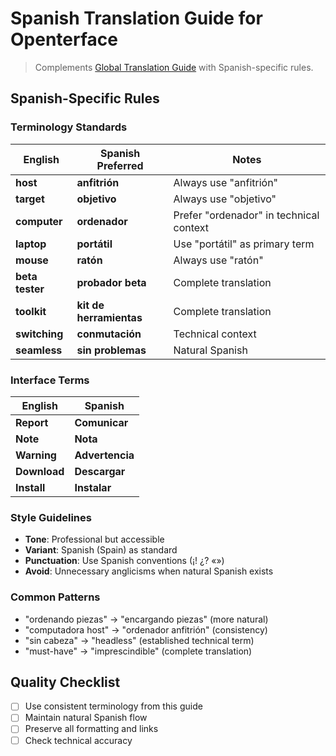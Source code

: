 # Spanish Translation Guide for Openterface

> Complements [Global Translation Guide](global.md) with Spanish-specific rules.

## Spanish-Specific Rules

### Terminology Standards

| English         | Spanish Preferred       | Notes                                   |
| --------------- | ----------------------- | --------------------------------------- |
| **host**        | **anfitrión**           | Always use "anfitrión"                  |
| **target**      | **objetivo**            | Always use "objetivo"                   |
| **computer**    | **ordenador**           | Prefer "ordenador" in technical context |
| **laptop**      | **portátil**            | Use "portátil" as primary term          |
| **mouse**       | **ratón**               | Always use "ratón"                      |
| **beta tester** | **probador beta**       | Complete translation                    |
| **toolkit**     | **kit de herramientas** | Complete translation                    |
| **switching**   | **conmutación**         | Technical context                       |
| **seamless**    | **sin problemas**       | Natural Spanish                         |

### Interface Terms

| English      | Spanish         |
| ------------ | --------------- |
| **Report**   | **Comunicar**   |
| **Note**     | **Nota**        |
| **Warning**  | **Advertencia** |
| **Download** | **Descargar**   |
| **Install**  | **Instalar**    |

### Style Guidelines

- **Tone**: Professional but accessible
- **Variant**: Spanish (Spain) as standard
- **Punctuation**: Use Spanish conventions (¡! ¿? «»)
- **Avoid**: Unnecessary anglicisms when natural Spanish exists

### Common Patterns

- "ordenando piezas" → "encargando piezas" (more natural)
- "computadora host" → "ordenador anfitrión" (consistency)
- "sin cabeza" → "headless" (established technical term)
- "must-have" → "imprescindible" (complete translation)

## Quality Checklist

- [ ] Use consistent terminology from this guide
- [ ] Maintain natural Spanish flow
- [ ] Preserve all formatting and links
- [ ] Check technical accuracy
